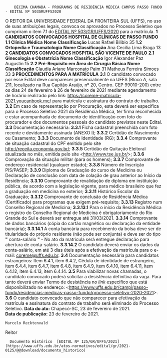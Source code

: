         DÉCIMA CHAMADA - PROGRAMAS DE RESIDÊNCIA MÉDICA CAMPUS PASSO FUNDO - EDITAL Nº 503GRUFFS2020  

 O REITOR DA UNIVERSIDADE FEDERAL DA FRONTEIRA SUL (UFFS), no uso de suas atribuições legais, convoca os aprovados no Processo Seletivo que cumpriram o item 7.1 do [EDITAL Nº 503/GR/UFFS/2020](https://www.uffs.edu.br/atos-normativos/edital/gr/2020-0503) para a matrícula.  **1 CANDIDATOS CONVOCADOS HOSPITAL DE CLÍNICAS DE PASSO FUNDO** **1.1 Clínica Médica**     **Nome**   **Classificação**     Lucas Rafael Bilibio   35     **1.2 Ortopedia e Traumatologia**     **Nome**   **Classificação**     Ana Cecília Lima Braga   13      **2 CANDIDATOS CONVOCADOS HOSPITAL SÃO VICENTE DE PAULO** **2.1 Ginecologia e Obstetrícia**     **Nome**   **Classificação**     Igor Alexander Paz Augustin   15     **2.2 Pré-Requisito em Área de Cirurgia Básica**     **Nome**   **Classificação**     Claudia Ariane Marconato Paim   31     Matheus Ferreira Simoes   33      **3 PROCEDIMENTOS PARA A MATRÍCULA** **3.1**  O candidato convocado por esse Edital deve comparecer presencialmente na UFFS (Bloco A, sala 211, localizado na Rua Capitão Araújo, nº 20, Centro. CEP 99010-200) entre os dias 24 de fevereiro à 26 de fevereiro de 2021 mediante agendamento de horário realizado pelo link: <https://coreme-matricula-2021.youcanbook.me/> para matrícula e assinatura do contrato de trabalho. **3.2**  Em caso de representação por Procuração, esta deverá ser específica para o Processo Seletivo 2021 da Residência Médica, ter firma reconhecida e estar acompanhada de documento de identificação com foto do procurador e dos documentos pessoais do candidato previstos neste Edital. **3.3**  Documentação necessária: **3.3.1**  Ficha cadastral preenchida com foto recente e devidamente assinada (ANEXO I); **3.3.2**  Certidão de Nascimento ou Casamento; **3.3.3**  Documento de Identidade (RG); **3.3.4**  Comprovante de situação cadastral do CPF emitido pelo site <http://receita.economia.gov.br/>; **3.3.5**  Certidão de Quitação Eleitoral atualizada no mês, emitida pelo site <<http://www.tse.jus.br/>>; **3.3.6**  Comprovação da situação militar (para os homens); **3.3.7**  Comprovante de endereço residencial (qualquer estado); **3.3.8**  Número de Inscrição PIS/PASEP; **3.3.9**  Diploma de Graduação do curso de Medicina ou Declaração de conclusão com data de colação de grau anterior ao Início da Residência; **3.3.10**  Comprovante de revalidação de diploma em instituição pública, de acordo com a legislação vigente, para médico brasileiro que fez a graduação em medicina no exterior; **3.3.11**  Histórico Escolar da Graduação; **3.3.12**  Comprovante de conclusão de Residência Médica (Certificado) para programas que exigem pré-requisito; **3.3.13**  Registro num Conselho Regional de Medicina; **3.3.13.1**  Para o início da Residência Médica o registro do Conselho Regional de Medicina é obrigatoriamente do Rio Grande do Sul e deverá ser entregue até 31/03/2021. **3.3.14**  Comprovante de dados bancários (cópia do cartão magnético ou declaração da entidade bancária); **3.3.14.1**  A conta bancária para recebimento da bolsa deve ser de titularidade do próprio residente (não pode ser conjunta) e deve ser do tipo **"** conta-salário **"**  - No ato da matrícula será entregue declaração para abertura de conta-salário. **3.3.14.2**  O candidato deverá enviar os dados da conta-salário, em até 3 dias úteis após a efetivação da matrícula para o e-mail: <coreme@uffs.edu.br>. **3.4**  Documentação necessária para candidatos estrangeiros: Item 6.4.1, item 6.4.2, Cédula de identidade de estrangeiro, item 6.4.4, item 6.4.7, item 6.4.8, item 6.4.9, item 6.4.10, item 6.4.11, item 6.4.12, item 6.4.13, item 6.4.14. **3.5**  Para viabilizar novas chamadas, o candidato convocado poderá solicitar a desistência definitiva da vaga. Para tanto deverá enviar Termo de desistência no *link*  específico que está disponibilizado no endereço: <<https://www.uffs.edu.br/campi/passo-fundo/residencias-medicas-passo-fundo/processo-seletivo-2020-2021>>. **3.6**  O candidato convocado que não comparecer para efetivação da matrícula e assinatura do contrato de trabalho será eliminado do Processo Seletivo.        **Data do ato:** Chapecó-SC, 23 de fevereiro de 2021.   
 **Data de publicação:**  23 de fevereiro de 2021. 

    Marcelo Recktenvald   
 Reitor 

      Documento Histórico  [EDITAL Nº 125/GR/UFFS/2021](https://www.uffs.edu.br/atos-normativos/edital/gr/2021-0125/@@download/documento_historico)     
      